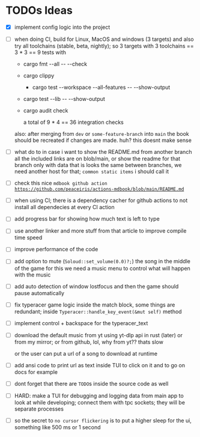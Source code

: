 # TODOs Ideas

- [x] implement config logic into the project

- [ ] when doing CI, build for Linux, MacOS and windows (3 targets) and also try all toolchains (stable, beta, nightly);
  so 3 targets with 3 toolchains == 3 * 3 == 9 tests with
  - cargo fmt --all -- --check
  - cargo clippy
    - cargo test --workspace --all-features -- --show-output
  - cargo test --lib -- --show-output
  - cargo audit check

    a total of 9 * 4 == 36 integration checks

  also: after merging from `dev` or `some-feature-branch` into `main` the book should be recreated if changes are made.
  huh? this doesnt make sense

- [ ] what do to in case i want to show the README.md from another branch
  all the included links are on blob/main, or show the readme for that branch only with data that is looks the same
  between branches, we need another host for that; `common static items` i should call it

- [ ] check this
  nice `mdbook github action` [`https://github.com/peaceiris/actions-mdbook/blob/main/README.md`](https://github.com/peaceiris/actions-mdbook/blob/main/README.md)

- [ ] when using CI; there is a dependency cacher for github actions to not install all dependecies at every CI action

- [ ] add progress bar for showing how much text is left to type

- [ ] use another linker and more stuff from that article to improve compile time speed

- [ ] improve performance of the code

- [ ] add option to mute (`Soloud::set_volume(0.0)?;`) the song in the middle of the game
  for this we need a music menu to control what will happen with the music

- [ ] add auto detection of window lostfocus and then the game should pause automatically

- [ ] fix typeracer game logic inside the match block, some things are redundant;
  inside `Typeracer::handle_key_event(&mut self)` method

- [ ] implement control + backspace for the typeracer_text


- [ ] download the default music from yt using yt-dlp api in rust (later) or from my mirror; or from github, lol, why
  from yt?? thats slow

  or the user can put a url of a song to download at runtime

- [ ] add ansi code to print url as text inside TUI to click on it and to go on docs for example

- [ ] dont forget that there are `TODO`s inside the source code as well

- [ ] HARD: make a TUI for debugging and logging data from main app to look at while developing; connect them with tpc
  sockets; they will be separate processes

- [ ] so the secret to `no cursor flickering` is to put a higher sleep for the ui, something like 500 ms or 1 second

